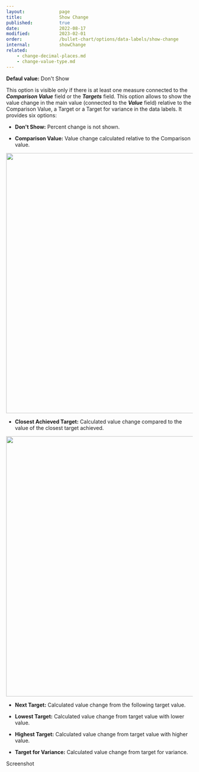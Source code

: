 ```yaml
---
layout:             page
title:              Show Change
published:          true
date:               2022-08-17
modified:   	    2023-02-01
order:              /bullet-chart/options/data-labels/show-change
internal:           showChange
related:
    - change-decimal-places.md
    - change-value-type.md
---
```


**Defaul value:** Don't Show

This option is visible only if there is at least one measure connected to the ***Comparison Value*** field or the ***Targets*** field. This option allows to show the value change in the main value (connected to the ***Value*** field) relative to the Comparison Value, a Target or a Target for variance in the data labels. It provides six options:

- **Don't Show:** Percent change is not shown.

- **Comparison Value:** Value change calculated relative to the Comparison value.

<img src="images/perc-change-over-comparison.png" width="700">

- **Closest Achieved Target:** Calculated value change compared to the value of the closest target achieved.

<img src="images/perc-change-over-comparison.png" width="700">

- **Next Target:** Calculated value change from the following target value.

- **Lowest Target:** Calculated value change from target value with lower value.

- **Highest Target:** Calculated value change from target value with higher value.

- **Target for Variance:** Calculated value change from target for variance.

<todo>Screenshot</todo>